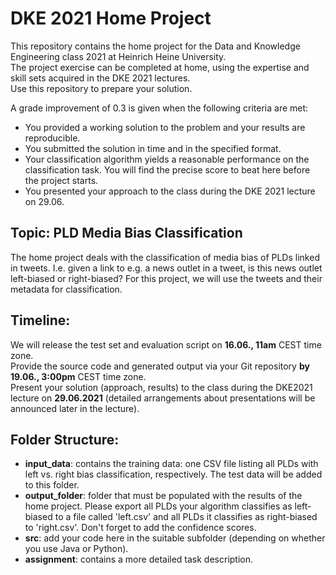 # DKE 2021 Home Project

This repository contains the home project for the Data and Knowledge Engineering class 2021 at Heinrich Heine University.  
The project exercise can be completed at home, using the expertise and skill sets acquired in the DKE 2021 lectures.  
Use this repository to prepare your solution. 

A grade improvement of 0.3 is given when the following criteria are met:
* You provided a working solution to the problem and your results are reproducible. 
* You submitted the solution in time and in the specified format. 
* Your classification algorithm yields a reasonable performance on the classification task. You will find the precise score to beat here before the project starts. 
* You presented your approach to the class during the DKE 2021 lecture on 29.06.



## Topic: PLD Media Bias Classification
The home project deals with the classification of media bias of PLDs linked in tweets. I.e. given a link to e.g. a news outlet in a tweet, is this news outlet left-biased or right-biased? For this project, we will use the tweets and their metadata for classification. 

## Timeline: 
We will release the test set and evaluation script on **16.06., 11am** CEST time zone.  
Provide the source code and generated output via your Git repository **by 19.06., 3:00pm** CEST time zone.  
Present your solution (approach, results) to the class during the DKE2021 lecture on **29.06.2021** (detailed arrangements about presentations will be announced later in the lecture).

## Folder Structure:
* **input_data**:  contains the training data: one CSV file listing all PLDs with left vs. right bias classification, respectively. The test data will be added to this folder. 
* **output_folder**: folder that must be populated with the results of the home project. Please export all PLDs your algorithm classifies as left-biased to a file called 'left.csv' and all PLDs it classifies as right-biased to 'right.csv'. Don't forget to add the confidence scores.  
* **src**: add your code here in the suitable subfolder (depending on whether you use Java or Python).
* **assignment**: contains a more detailed task description. 


